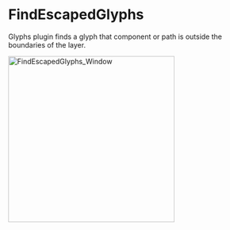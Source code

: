 # FindEscapedGlyphs
Glyphs plugin finds a glyph that component or path is outside the boundaries of the layer.
<p><img width="335" alt="FindEscapedGlyphs_Window" src="https://github.com/sindpfla98/FindEscapedGlyphs/assets/43367995/a04416bc-9350-4e31-bc13-4bf0dacbfb5f"></p>
